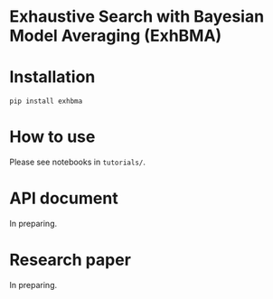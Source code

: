 # Exhaustive Search with Bayesian Model Averaging (ExhBMA)

# Installation
```
pip install exhbma
```

# How to use
Please see notebooks in `tutorials/`.

# API document
In preparing.

# Research paper
In preparing.
